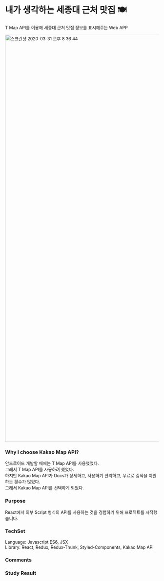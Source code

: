 # 내가 생각하는 세종대 근처 맛집 🍽
T Map API를 이용해 세종대 근처 맛집 정보를 표시해주는 Web APP

<img width="1330" alt="스크린샷 2020-03-31 오후 8 36 44" src="https://user-images.githubusercontent.com/52201658/78022334-b99fda00-738f-11ea-9ec4-1762e4443d1e.png">


### Why I choose Kakao Map API?
안드로이드 개발할 때에는 T Map API를 사용했었다.   
그래서 T Map API를 사용하려 했었다.   
하지만 Kakao Map API가 Docs가 상세하고, 사용하기 편리하고, 무료로 검색을 지원하는 횟수가 많았다.   
그래서 Kakao Map API를 선택하게 되었다.   


### Purpose
React에서 외부 Script 형식의 API를 사용하는 것을 경험하기 위해 프로젝트를 시작했습니다.

### TechSet
Language: Javascript ES6, JSX   
Library: React, Redux, Redux-Thunk, Styled-Components, Kakao Map API 

### Comments

### Study Result






